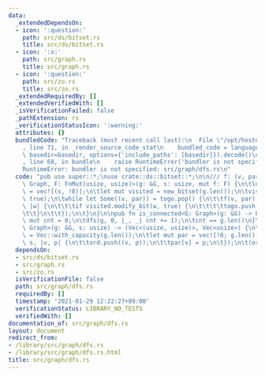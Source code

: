 ```yaml
---
data:
  _extendedDependsOn:
  - icon: ':question:'
    path: src/ds/bitset.rs
    title: src/ds/bitset.rs
  - icon: ':x:'
    path: src/graph.rs
    title: src/graph.rs
  - icon: ':question:'
    path: src/zo.rs
    title: src/zo.rs
  _extendedRequiredBy: []
  _extendedVerifiedWith: []
  _isVerificationFailed: false
  _pathExtension: rs
  _verificationStatusIcon: ':warning:'
  attributes: {}
  bundledCode: "Traceback (most recent call last):\n  File \"/opt/hostedtoolcache/Python/3.9.1/x64/lib/python3.9/site-packages/onlinejudge_verify/documentation/build.py\"\
    , line 71, in _render_source_code_stat\n    bundled_code = language.bundle(stat.path,\
    \ basedir=basedir, options={'include_paths': [basedir]}).decode()\n  File \"/opt/hostedtoolcache/Python/3.9.1/x64/lib/python3.9/site-packages/onlinejudge_verify/languages/user_defined.py\"\
    , line 68, in bundle\n    raise RuntimeError('bundler is not specified: {}'.format(path.as_posix()))\n\
    RuntimeError: bundler is not specified: src/graph/dfs.rs\n"
  code: "pub use super::*;\nuse crate::ds::bitset::*;\n\n/// f: (v, par)\npub fn dfs<G:\
    \ Graph, F: FnMut(usize, usize)>(g: &G, s: usize, mut f: F) {\n\tlet mut togo\
    \ = vec![(s, !0)];\n\tlet mut visited = new_bitset(g.len());\n\tvisited.set_bit(s,\
    \ true);\n\twhile let Some((v, par)) = togo.pop() {\n\t\tf(v, par);\n\t\tg.adj(v,\
    \ |w| {\n\t\t\tif visited.modify_bit(w, true) {\n\t\t\t\ttogo.push((w, v));\n\t\
    \t\t}\n\t\t});\n\t}\n}\n\npub fn is_connected<G: Graph>(g: &G) -> bool {\n\tlet\
    \ mut cnt = 0;\n\tdfs(g, 0, |_, _| cnt += 1);\n\tcnt == g.len()\n}\n\npub fn dfs_ord_par<G:\
    \ Graph>(g: &G, s: usize) -> (Vec<(usize, usize)>, Vec<usize>) {\n\tlet mut ord\
    \ = Vec::with_capacity(g.len());\n\tlet mut par = vec![!0; g.len()];\n\tdfs(g,\
    \ s, |v, p| {\n\t\tord.push((v, p));\n\t\tpar[v] = p;\n\t});\n\t(ord, par)\n}\n"
  dependsOn:
  - src/ds/bitset.rs
  - src/graph.rs
  - src/zo.rs
  isVerificationFile: false
  path: src/graph/dfs.rs
  requiredBy: []
  timestamp: '2021-01-29 12:22:27+09:00'
  verificationStatus: LIBRARY_NO_TESTS
  verifiedWith: []
documentation_of: src/graph/dfs.rs
layout: document
redirect_from:
- /library/src/graph/dfs.rs
- /library/src/graph/dfs.rs.html
title: src/graph/dfs.rs
---
```

